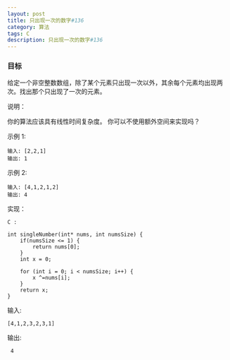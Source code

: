 ```yaml
---
layout: post
title: 只出现一次的数字#136
category: 算法
tags: C
description: 只出现一次的数字#136
--- 
```


### 目标

给定一个非空整数数组，除了某个元素只出现一次以外，其余每个元素均出现两次。找出那个只出现了一次的元素。

说明：

你的算法应该具有线性时间复杂度。 你可以不使用额外空间来实现吗？

示例 1:

	输入: [2,2,1]
	输出: 1
	
示例 2:

	输入: [4,1,2,1,2]
	输出: 4

实现：

`C :`
	
	int singleNumber(int* nums, int numsSize) {
	    if(numsSize <= 1) {
	        return nums[0];
	    }
	    int x = 0;
	    
	    for (int i = 0; i < numsSize; i++) {
	        x ^=nums[i];
	    }
	    return x;
	}	
	
输入: 
	
	[4,1,2,3,2,3,1]
	
输出:

	 4



